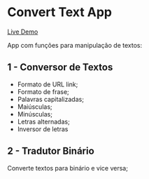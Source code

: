 # Convert Text App

[Live Demo](https://robson16.github.io/converttext-app/)

App com funções para manipulação de textos:

## 1 - Conversor de Textos

- Formato de URL link;
- Formato de frase;
- Palavras capitalizadas;
- Maiúsculas;
- Minúsculas;
- Letras alternadas;
- Inversor de letras

## 2 - Tradutor Binário

Converte textos para binário e vice versa;
